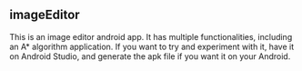 ## imageEditor

This is an image editor android app. It has multiple functionalities, including an A* algorithm application. If you want to try and experiment with it, have it on Android Studio, and generate the apk file if you want it on your Android.
